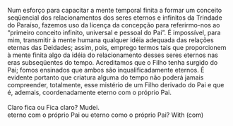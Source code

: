 ﻿Num esforço para capacitar a mente temporal finita a formar um conceito seqüencial dos relacionamentos dos seres eternos e infinitos da Trindade do Paraíso, fazemos uso da licença da concepção para referirmo-nos ao “primeiro conceito  infinito, universal e pessoal do Pai”. É impossível, para mim, transmitir à mente humana qualquer idéia adequada das relações eternas das Deidades; assim, pois, emprego termos tais que proporcionem à mente finita algo da idéia do relacionamento desses seres eternos nas eras subseqüentes do tempo. Acreditamos que o Filho tenha surgido do Pai; fomos ensinados que ambos são inqualificadamente eternos. É evidente portanto que criatura alguma do tempo não poderá jamais compreender, totalmente, esse mistério de um Filho derivado do Pai e que é, ademais, coordenadamente eterno com o próprio Pai.<BR><BR>Claro fica ou Fica claro? Mudei.<BR> eterno com o próprio Pai ou eterno como o próprio Pai? With (com)